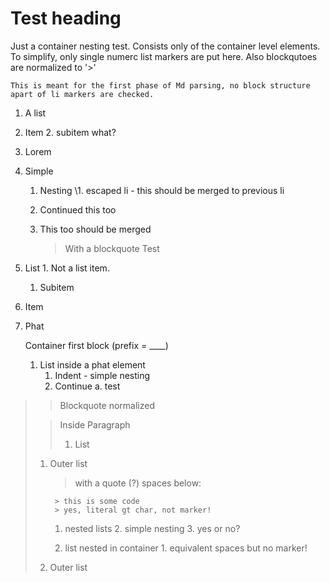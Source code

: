 # Test heading
Just a container nesting test. Consists only of the container level elements.
To simplify, only single numerc list markers are put here.
Also blockqutoes are normalized to '>'

    This is meant for the first phase of Md parsing, no block structure apart of li markers are checked.

1. A list
1. Item
    2. subitem
  what?
1. Lorem 

1. Simple
    1. Nesting
    \1. escaped li - this should be merged to previous li
    1. Continued
            this too
    2. This too
        should be merged

        > With a blockquote
        >    Test

1. List
        1. Not a list item.
    1. Subitem
1. Item

1. Phat 

    Container first block (prefix = ____)

    1. List inside a phat element 
        1. Indent - simple nesting
        1. Continue 
        a. test

>> Blockquote normalized
>
>> Inside
> Paragraph 
>> 1. List
> 1. Outer list
>
>     > with a quote (?)
>     > spaces below:
>          
>         > this is some code
>         > yes, literal gt char, not marker!
>     1. nested lists
>         2. simple nesting
>          3. yes or no?
>    
>     1. list nested in container
          1. equivalent spaces but no marker!
>
> 1. Outer list
